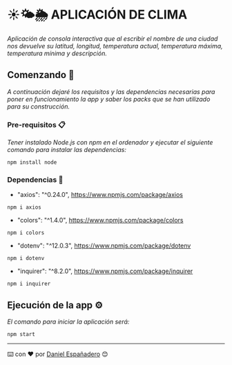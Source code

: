 # ☀️🌤🌦 APLICACIÓN DE CLIMA

_Aplicación de consola interactiva que al escribir el nombre de una ciudad nos devuelve su latitud, longitud, temperatura actual, temperatura máxima, temperatura mínima y descripción._

## Comenzando 🚀

_A continuación dejaré los requisitos y las dependencias necesarias para poner en funcionamiento la app y saber los packs que se han utilizado para su construcción._


### Pre-requisitos 📋

_Tener instalado Node.js con npm en el ordenador y ejecutar el siguiente comando para instalar las dependencias:_

```
npm install node
```

### Dependencias 🔧

-   "axios": "^0.24.0", https://www.npmjs.com/package/axios
```
npm i axios
```
-   "colors": "^1.4.0", https://www.npmjs.com/package/colors
```
npm i colors
```
-   "dotenv": "^12.0.3", https://www.npmjs.com/package/dotenv
```
npm i dotenv
```
-   "inquirer": "^8.2.0", https://www.npmjs.com/package/inquirer
```
npm i inquirer
```


## Ejecución de la app ⚙️

_El comando para iniciar la aplicación será:_
```
npm start
```


---
⌨️ con ❤️ por [Daniel Españadero](https://github.com/DanielEspanadero) 😊